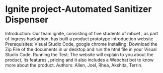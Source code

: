 # Ignite project-Automated Sanitizer Dispenser 
Introduction: Our team ignite, consisting of five students of mbcet , as part of ingress hackathon, has built a product prototype introduction website
Prerequisites: Visual Studio Code, google chrome
Installing: Download the Zip File of the documents in ur desktop and run the html file in your Visual Studio Code.
Running the Test: The website will explain to you about the product, its features , pricing and it also includes a Webchat bot to know more about the product. 
Authors: Allen, Joel, Rhea, Akshita, Terrin.

